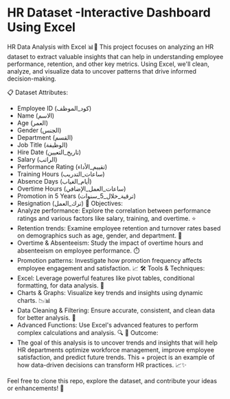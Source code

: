 # HR Dataset -Interactive Dashboard Using Excel





HR Data Analysis with Excel 📊💼
This project focuses on analyzing an HR dataset to extract valuable insights that can help in understanding employee performance, retention, and other key metrics. Using Excel, we'll clean, analyze, and visualize data to uncover patterns that drive informed decision-making.

📋 Dataset Attributes:
+ Employee ID (كود_الموظف)
+ Name (الاسم)
+ Age (العمر)
+ Gender (الجنس)
+ Department (القسم)
+ Job Title (الوظيفة)
+ Hire Date (تاريخ_التعيين)
+ Salary (الراتب)
+ Performance Rating (تقييم_الأداء)
+ Training Hours (ساعات_التدريب)
+ Absence Days (أيام_الغياب)
+ Overtime Hours (ساعات_العمل_الإضافي)
+ Promotion in 5 Years (ترقية_خلال_5_سنوات)
+ Resignation (ترك_العمل)
🎯 Objectives:
+ Analyze performance: Explore the correlation between performance ratings and various factors like salary, training, and overtime. ⭐
+ Retention trends: Examine employee retention and turnover rates based on demographics such as age, gender, and department. 🔄
+ Overtime & Absenteeism: Study the impact of overtime hours and absenteeism on employee performance. ⏱️
+ Promotion patterns: Investigate how promotion frequency affects employee engagement and satisfaction. 📈
🛠️ Tools & Techniques:
+ Excel: Leverage powerful features like pivot tables, conditional formatting, for data analysis. 🧮
+ Charts & Graphs: Visualize key trends and insights using dynamic charts. 📉📊
+ Data Cleaning & Filtering: Ensure accurate, consistent, and clean data for better analysis. 🧹
+ Advanced Functions: Use Excel's advanced features to perform complex calculations and analysis. 🔍
🚀 Outcome:
+ The goal of this analysis is to uncover trends and insights that will help HR departments optimize workforce management, improve employee satisfaction, and predict future trends. This + project is an example of how data-driven decisions can transform HR practices. 📈✨

Feel free to clone this repo, explore the dataset, and contribute your ideas or enhancements! 🚀
